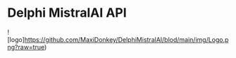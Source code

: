 # Delphi MistralAI API

![logo]https://github.com/MaxiDonkey/DelphiMistralAI/blod/main/img/Logo.png?raw=true)